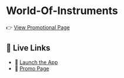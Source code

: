 # World-Of-Instruments
👉 [View Promotional Page](https://jasonxcharles.github.io/World-Of-Instruments/promo.html)

## 🔗 Live Links

- 🎵 [Launch the App](https://jasonxcharles.github.io/World-Of-Instruments/)
- 📢 [Promo Page](https://jasonxcharles.github.io/World-Of-Instruments/promo.html)

